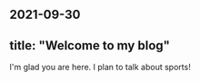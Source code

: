 2021-09-30
---
title: "Welcome to my blog"
---

I'm glad you are here. I plan to talk about sports!
